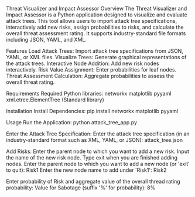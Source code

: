 Threat Visualizer and Impact Assessor
Overview
The Threat Visualizer and Impact Assessor is a Python application designed to visualize and evaluate attack trees. This tool allows users to import attack tree specifications, interactively add new risks, assign probabilities to risks, and calculate the overall threat assessment rating. It supports industry-standard file formats including JSON, YAML, and XML.

Features
Load Attack Trees: Import attack tree specifications from JSON, YAML, or XML files.
Visualize Trees: Generate graphical representations of the attack trees.
Interactive Node Addition: Add new risk nodes interactively.
Risk Value Assignment: Enter probabilities for leaf nodes.
Threat Assessment Calculation: Aggregate probabilities to assess the overall threat rating.

Requirements
Required Python libraries:
networkx
matplotlib
pyyaml
xml.etree.ElementTree (Standard library)

Installation
Install Dependencies:
pip install networkx matplotlib pyyaml

Usage
Run the Application:
python attack_tree_app.py

Enter the Attack Tree Specification:
Enter the attack tree specification (in an industry-standard format such as XML, YAML, or JSON): attack_tree.json

Add Risks:
Enter the parent node to which you want to add a new risk.
Input the name of the new risk node.
Type exit when you are finished adding nodes.
Enter the parent node to which you want to add a new node (or 'exit' to quit): Risk1
Enter the new node name to add under 'Risk1': Risk2

Enter probability of Risk and aggregate value of the overall thread rating probability:
Value for Sabotage (suffix '%' for probability): 8%
